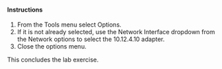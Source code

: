 #### Instructions

1. From the Tools menu select Options. 
2. If it is not already selected, use the Network Interface dropdown from the Network options to select the 10.12.4.10 adapter.
3. Close the options menu.

This concludes the lab exercise.

